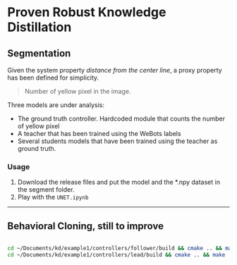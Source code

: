 # Proven Robust Knowledge Distillation

## Segmentation

Given the system property *distance from the center line*, a proxy property has been defined for simplicity. 
> Number of yellow pixel in the image.

Three models are under analysis:
 - The ground truth controller. Hardcoded module that counts the number of yellow pixel
 - A teacher that has been trained using the WeBots labels
 - Several students models that have been trained using the teacher as ground truth.

### Usage
1. Download the release files and put the model and the *.npy dataset in the segment folder.  
2. Play with the `UNET.ipynb` 


---
## Behavioral Cloning, still to improve

```bash

cd ~/Documents/kd/example1/controllers/follower/build && cmake .. && make
cd ~/Documents/kd/example1/controllers/lead/build && cmake .. && make
 
```